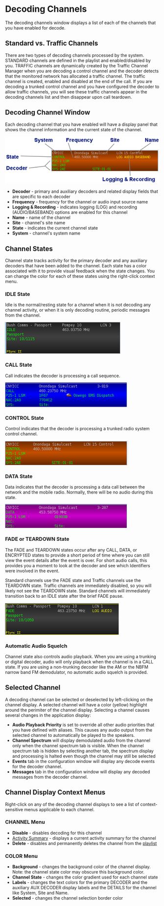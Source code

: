 # Decoding Channels #

The decoding channels window displays a list of each of the channels that you
have enabled for decode.

## Standard vs. Traffic Channels ##

There are two types of decoding channels processed by the system.  STANDARD
channels are defined in the playlist and enabled/disabled by you.  TRAFFIC 
channels are dynamically created by the Traffic Channel Manager when you are 
decoding a control channel and the decoder detects that the monitored network
has allocated a traffic channel.  The traffic channel is created, enabled and
disabled at the end of the call.  If you are decoding a trunked control channel
and you have configured the decoder to allow traffic channels, you will see these
traffic channels appear in the decoding channels list and then disappear upon
call teardown.

## Decoding Channel Window ##

Each decoding channel that you have enabled will have a display panel that shows
the channel information and the current state of the channel.
 
![](images/channel_state.png)

* **Decoder** - primary and auxiliary decoders and related display fields that are specific to each decoder
* **Frequency** - frequency for the channel or audio input source name
* **Logging & Recording** - indicates logging (LOG) and recording (AUDIO/BASEBAND) options are enabled for this channel
* **Name** - name of the channel
* **Site** - channel's site name
* **State** - indicates the current channel state
* **System** - channel's system name

## Channel States ##
Channel state tracks activity for the primary decoder and any auxiliary decoders
that have been added to the channel. Each state has a color associated with it
to provide visual feedback when the state changes.  You can change the color 
for each of these states using the right-click context menu.

### IDLE State ###
Idle is the normal/resting state for a channel when it is not decoding any channel
activity, or when it is only decoding routine, periodic messages from the channel.

![](images/idle_state.png)

### CALL State ###
Call indicates the decoder is processing a call sequence.  

![](images/call_state.png)

### CONTROL State ###
Control indicates that the decoder is processing a trunked radio system control channel.

![](images/control_state.png)

### DATA State ###
Data indicates that the decoder is processing a data call between the network
and the mobile radio.  Normally, there will be no audio during this state.

![](images/data_state.png)

### FADE or TEARDOWN State ###
The FADE and TEARDOWN states occur after any CALL, DATA, or ENCRYPTED states to
provide a short period of time where you can still view the event details after
the event is over.  For short audio calls, this provides you a moment to look
at the decoder and see which Identifiers were involved in the event.

Standard channels use the FADE state and Traffic channels use the TEARDOWN state.
Traffic channels are immediately disabled, so you will likely not see the 
TEARDOWN state.  Standard channels will immediately transition back to an IDLE
state after the brief FADE pause.

![](images/fade_state.png)

### Automatic Audio Squelch ###
Channel state also controls audio playback.  When you are using a trunking or
digital decoder, audio will only playback when the channel is in a CALL state.
If you are using a non-trunking decoder like the AM or the NBFM narrow band FM 
demodulator, no automatic audio squelch is provided.

## Selected Channel ##

A decoding channel can be selected or deselected by left-clicking on the channel
display.  A selected channel will have a color (yellow) highlight around the 
perimiter of the channel display.  Selecting a channel causes several changes 
in the application display:

 * **Audio Playback Priority** is set to override all other audio priorities that
 you have defined with aliases.  This causes any audio output from the 
 selected channel to automatically be played to the speakers.
 * **Channel Spectrum** will display demodulated audio from the channel only 
 when the channel spectrum tab is visible.  When the channel spectrum tab is
 hidden by selecting another tab, the spectrum display and processing is halted
 even though the channel may still be selected
 * **Events** tab in the configuration window will display any decode events
 for the decoder channel.
 * **Messages** tab in the configuration window will display any decoded 
 messages from the decoder channel.
 

## Channel Display Context Menus ##

Right-click on any of the decoding channel displays to see a list of 
context-sensitive menus applicable to each channel.

### CHANNEL Menu ###
 * **Disable** - disables decoding for this channel
 * [Activity Summary](ActivitySummary) - displays a current activity summary for the channel
 * **Delete** - disables and permanently deletes the channel from the [playlist](Playlist)
 
### COLOR Menu ###
 * **Background** - changes the background color of the channel display.  Note: 
 the channel state color may obscure this background color.
 * **Channel State** - changes the color gradient used for each channel state
 * **Labels** - changes the text colors for the primary DECODER and the auxiliary 
 AUX DECODER display labels and the DETAILS for the channel like System, Site and Name. 
 * **Selected** - changes the channel selection border color
